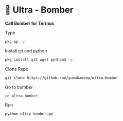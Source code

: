 # 🦊 Ultra - Bomber
**Call Bomber for Termux**

Type
```bash
pkg up -y
```

Install git and python
```bash
pkg install git wget python3 -y
```

Clone Repo
```bash
git clone https://github.com/yumakameow/ultra-bomber
```

Go to bomber
```bash
cd ultra-bomber
```

Run
```bash
python ultra-bomber.py
```
